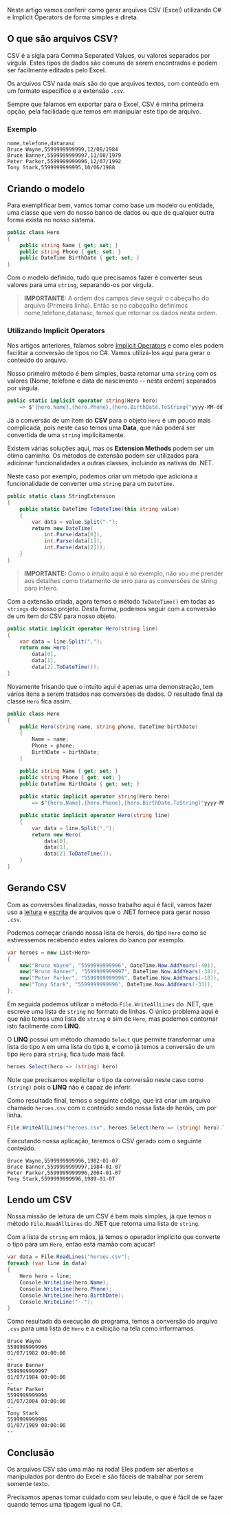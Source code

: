 Neste artigo vamos conferir como gerar arquivos CSV (Excel) utilizando C# e Implicit Operators de forma simples e direta.

## O que são arquivos CSV?
CSV é a sigla para Comma Separated Values, ou valores separados por vírgula. Estes tipos de dados são comuns de serem encontrados e podem ser facilmente editados pelo Excel.

Os arquivos CSV nada mais são do que arquivos textos, com conteúdo em um formato específico e a extensão `.csv`.

Sempre que falamos em exportar para o Excel, CSV é minha primeira opção, pela facilidade que temos em manipular este tipo de arquivo.

### Exemplo
```
nome,telefone,datanasc
Bruce Wayne,5599999999999,12/08/1984
Bruce Banner,5599999999997,11/08/1979
Peter Parker,5599999999996,12/07/1992
Tony Stark,5599999999995,10/06/1988
```

## Criando o modelo
Para exemplificar bem, vamos tomar como base um modelo ou entidade, uma classe que vem do nosso banco de dados ou que de qualquer outra forma exista no nosso sistema.

```csharp
public class Hero
{
    public string Name { get; set; }
    public string Phone { get; set; }
    public DateTime BirthDate { get; set; }
}
```

Com o modelo definido, tudo que precisamos fazer é converter seus valores para uma `string`, separando-os por vírgula.

> **IMPORTANTE:** A ordem dos campos deve seguir o cabeçalho do arquivo (Primeira linha). Então se no cabeçalho definimos nome,telefone,datanasc, temos que retornar os dados nesta ordem.

### Utilizando Implicit Operators
Nos artigos anteriores, falamos sobre [Implicit Operators](https://balta.io/blog/csharp-implicit-operators) e como eles podem facilitar a conversão de tipos no C#. Vamos utilizá-los aqui para gerar o conteúdo do arquivo.

Nosso primeiro método é bem simples, basta retornar uma `string` com os valores (Nome, telefone e data de nascimento -- nesta ordem) separados por vírgula.

```csharp
public static implicit operator string(Hero hero) 
    => $"{hero.Name},{hero.Phone},{hero.BirthDate.ToString("yyyy-MM-dd")}";
```

Já a conversão de um item do **CSV** para o objeto `Hero` é um pouco mais complicada, pois neste caso temos uma **Data**, que não poderá ser convertida de uma `string` implicitamente.

Existem várias soluções aqui, mas os **Extension Methods** podem ser um ótimo caminho. Os métodos de extensão podem ser utilizados para adicionar funcionalidades a outras classes, incluindo as nativas do .NET.

Neste caso por exemplo, podemos criar um método que adiciona a funcionalidade de converter uma `string` para um `DateTime`.

```csharp
public static class StringExtension
{
    public static DateTime ToDateTime(this string value)
    {
        var data = value.Split("-");
        return new DateTime(
            int.Parse(data[0]), 
            int.Parse(data[1]), 
            int.Parse(data[2]));
    }
}
```
> **IMPORTANTE:** Como o intuito aqui é só exemplo, não vou me prender aos detalhes como tratamento de erro para as conversões de string para inteiro.

Com a extensão criada, agora temos o método `ToDateTime()` em todas as `strings` do nosso projeto. Desta forma, podemos seguir com a conversão de um item do CSV para nosso objeto.

```csharp
public static implicit operator Hero(string line)
{
    var data = line.Split(",");
    return new Hero(
        data[0], 
        data[1], 
        data[2].ToDateTime());
}
```

Novamente frisando que o intuito aqui é apenas uma demonstração, tem vários itens a serem tratados nas conversões de dados. O resultado final da classe `Hero` fica assim.

```csharp
public class Hero
{
    public Hero(string name, string phone, DateTime birthDate)
    {
        Name = name;
        Phone = phone;
        BirthDate = birthDate;
    }

    public string Name { get; set; }
    public string Phone { get; set; }
    public DateTime BirthDate { get; set; }
    
    public static implicit operator string(Hero hero) 
        => $"{hero.Name},{hero.Phone},{hero.BirthDate.ToString("yyyy-MM-dd")}";

    public static implicit operator Hero(string line)
    {
        var data = line.Split(",");
        return new Hero(
            data[0], 
            data[1], 
            data[2].ToDateTime());
    }
}
```

## Gerando CSV
Com as conversões finalizadas, nosso trabalho aqui é fácil, vamos fazer uso a [leitura](https://balta.io/blog/lendo-arquivos-em-csharp) e [escrita](https://balta.io/blog/csharp-manipulacao-arquivos) de arquivos que o .NET fornece para gerar nosso `.csv`.

Podemos começar criando nossa lista de herois, do tipo `Hero` como se estivessemos recebendo estes valores do banco por exemplo.

```csharp
var heroes = new List<Hero>
{
    new("Bruce Wayne", "5599999999996", DateTime.Now.AddYears(-40)),
    new("Bruce Banner", "5599999999997", DateTime.Now.AddYears(-38)),
    new("Peter Parker", "5599999999996", DateTime.Now.AddYears(-18)),
    new("Tony Stark", "5599999999996", DateTime.Now.AddYears(-33)),
};
```

Em seguida podemos utilizar o método `File.WriteAllLines` do .NET, que escreve uma lista de `string` no formato de linhas. O único problema aqui é que não temos uma lista de `string` e sim de `Hero`, mas podemos contornar isto facilmente com **LINQ**.

O **LINQ** possui um método chamado `Select` que permite transformar uma lista do tipo `A` em uma lista do tipo `B`, e como já temos a conversão de um tipo `Hero` para `string`, fica tudo mais fácil.

```csharp
heroes.Select(hero => (string) hero)
```

Note que precisamos explicitar o tipo da conversão neste caso como `(string)` pois o **LINQ** não é capaz de inferir.

Como resultado final, temos o seguinte código, que irá criar um arquivo chamado `heroes.csv` com o conteúdo sendo nossa lista de heróis, um por linha.

```csharp
File.WriteAllLines("heroes.csv", heroes.Select(hero => (string) hero).ToList());
```

Executando nossa aplicação, teremos o CSV gerado com o seguinte conteúdo.

```
Bruce Wayne,5599999999996,1982-01-07
Bruce Banner,5599999999997,1984-01-07
Peter Parker,5599999999996,2004-01-07
Tony Stark,5599999999996,1989-01-07
```

## Lendo um CSV
Nossa missão de leitura de um CSV é bem mais simples, já que temos o método `File.ReadAllLines` do .NET que retorna uma lista de `string`.

Com a lista de `string` em mãos, já temos o operador implícito que converte o tipo para um `Hero`, então está mamão com açucar!

```csharp
var data = File.ReadLines("heroes.csv");
foreach (var line in data)
{
    Hero hero = line;
    Console.WriteLine(hero.Name);
    Console.WriteLine(hero.Phone);
    Console.WriteLine(hero.BirthDate);
    Console.WriteLine("--");
}
```
Como resultado da execução do programa, temos a conversão do arquivo `.csv` para uma lista de `Hero` e a exibição na tela como informamos.

```
Bruce Wayne
5599999999996
01/07/1982 00:00:00
--
Bruce Banner
5599999999997
01/07/1984 00:00:00
--
Peter Parker
5599999999996
01/07/2004 00:00:00
--
Tony Stark
5599999999996
01/07/1989 00:00:00
--
```

## Conclusão
Os arquivos CSV são uma mão na roda! Eles podem ser abertos e manipulados por dentro do Excel e são fáceis de trabalhar por serem somente texto.

Precisamos apenas tomar cuidado com seu leiaute, o que é fácil de se fazer quando temos uma tipagem igual no C#.


<div role="main" id="blog-s1-dotnet-134e3db1eea6c9829db1"></div>
<script type="text/javascript" src="https://d335luupugsy2.cloudfront.net/js/rdstation-forms/stable/rdstation-forms.min.js"></script>
<script type="text/javascript"> new RDStationForms('blog-s1-dotnet-134e3db1eea6c9829db1', 'UA-48664517-12').createForm();</script>